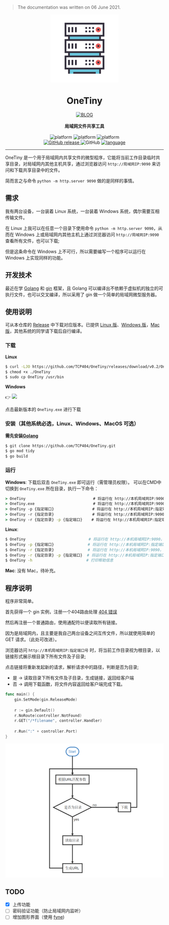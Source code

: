 > The documentation was written on 06 June 2021.

<p align="center">
    <img src="README/logo.svg" alt="logo">
</p>
<h1 align="center">OneTiny</h1>
<div align="center">
  <a href="https://www.boii.xyz">
    <img src="https://img.shields.io/badge/BLOG-Boii.xyz-1296DB.svg?style=for-the-badge" alt="BLOG">
  </a>
</div>
<br/>
<div align="center">
  <strong>局域网文件共享工具</strong>
</div>
<br/>

<div align="center">
    <!-- platform -->
    <!-- <img alt="platform" src="https://img.shields.io/badge/platform-Linux | Windows | Mac-c3c3c3.svg?style=flat-square"/> -->
    <img alt="platform" src="https://img.shields.io/badge/-Linux-333?style=flat-square&logo=Linux&logoColor=fff"/>
    <img alt="platform" src="https://img.shields.io/badge/-Windows-0078D6?style=flat-square&logo=Windows"/>
    <img alt="platform" src="https://img.shields.io/badge/-MacOS-e67e22?style=flat-square&logo=apple&logoColor=fff"/>
</div>
<div align="center" >
	<!--version-->
    <a href="" target="blank">
		<img alt="GitHub release" src="https://img.shields.io/github/release/TCP404/OneTiny.svg?style=flat-square&color=1296DB&sort=semver"/>
    </a>
	<!--license-->
    <img alt="GitHub" src="https://img.shields.io/github/license/TCP404/OneTiny.svg?style=flat-square">
    <!--language-->
    <a href="https://golang.org" target="blank">
    	<img alt="language" src="https://img.shields.io/github/go-mod/go-version/TCP404/OneTiny/master?color=00ADD8&label=Golang&logo=Go&logoColor=00ADD8&style=flat-square"/>
    </a>
</div>
<hr />


OneTiny 是一个用于局域网内共享文件的微型程序，它能将当前工作目录临时共享目录，对局域网内其他主机共享，通过浏览器访问 `http://局域网IP:9090` 来访问和下载共享目录中的文件。

简而言之与命令 `python -m http.server 9090` 做的是同样的事情。

## 需求

我有两台设备，一台装着 Linux 系统，一台装着 Windows 系统，偶尔需要互相传输文件。

在 Linux 上我可以在任意一个目录下使用命令 `python -m http.server 9090`，从而在 Windows 上或局域网内其他主机上通过浏览器访问 `http://局域网IP:9090` 查看所有文件，也可以下载;

但是这条命令在 Windows 上不可行，所以需要编写一个程序可以运行在 Windows 上实现同样的功能。

## 开发技术
最近在学 [Golang](https://golang.org) 和 [gin](https://gin-gonic.com/zh-cn/) 框架，且 Golang 可以编译出不依赖于虚拟机的独立的可执行文件，也可以交叉编译，所以采用了 gin 做一个简单的局域网微型服务器。

## 使用说明
可从本仓库的 [Release](https://github.com/TCP404/OneTiny/releases/) 中下载对应版本。已提供 [Linux 版](https://github.com/TCP404/OneTiny/releases/download/v0.2/OneTiny)、[Windows 版](https://github.com/TCP404/OneTiny/releases/download/v0.2/OneTiny.exe)，[Mac 版](https://github.com/TCP404/OneTiny/releases/download/v0.2/OneTiny_mac)，其他系统的同学请下载后自行编译。

### 下载
**Linux**
```bash
$ curl -LJO https://github.com/TCP404/OneTiny/releases/download/v0.2/OneTiny
$ chmod +x ./OneTiny
$ sudo cp OneTiny /usr/bin
```

**Windows**

:point_right: [![](https://img.shields.io/github/release/TCP404/OneTiny.svg?style=flat-square&color=1296DB&sort=semver)](https://github.com/TCP404/OneTiny/releases/latest)

<!-- <a href="https://github.com/TCP404/OneTiny/releases/latest" target="blank">
	<img alt="GitHub release" src="https://img.shields.io/github/release/TCP404/OneTiny.svg?style=flat-square&color=1296DB&sort=semver"/>
</a> -->

点击最新版本的 `OneTiny.exe` 进行下载


### 安装（其他系统必选，Linux、Windows、MacOS 可选）
**需先安装[Golang](https://golang.org)**
```bash
$ git clone https://github.com/TCP404/OneTiny.git
$ go mod tidy
$ go build
```

### 运行
**Windows**: 
下载后双击 `OneTiny.exe` 即可运行（需管理员权限）。
可以在CMD中切换到 `OneTiny.exe` 所在目录，执行一下命令：
```cmd
> OneTiny                              # 将运行在 http://本机局域网IP:9090，共享目录为当前工作目录
> OneTiny.exe                          # 将运行在 http://本机局域网IP:9090，共享目录为当前工作目录
> OneTiny -p {指定端口}                 # 将运行在 http://本机局域网IP:指定端口，共享目录为当前工作目录
> OneTiny -r {指定目录}                 # 将运行在 http://本机局域网IP:9090，共享目录为指定目录
> OneTiny -r {指定目录} -p {指定端口}    # 将运行在 http://本机局域网IP:指定端口，共享目录为指定目录
```

**Linux**: 
```bash
$ OneTiny                            # 将运行在 http://本机局域网IP:9090，共享目录为当前工作目录
$ OneTiny -p {指定端口}               # 将运行在 http://本机局域网IP:指定端口，共享目录为当前工作目录
$ OneTiny -r {指定目录}               # 将运行在 http://本机局域网IP:9090，共享目录为指定目录
$ OneTiny -r {指定目录} -p {指定端口}  # 将运行在 http://本机局域网IP:指定端口，共享目录为指定目录
$ OneTiny -h                        # 打印帮助信息
```

**Mac**:
没有 Mac，待补充。

## 程序说明
程序非常简单。

首先获得一个 gin 实例，注册一个404路由处理 [404 错误](https://en.wikipedia.org/wiki/HTTP_404)

然后再注册一个普通路由，使用通配符以便读取所有链接。

因为是局域网内，且主要是我自己两台设备之间互传文件，所以就使用简单的 GET 请求。（此处可改进）。

浏览器访问 `http://本机局域网IP:指定端口号` 时，将当前工作目录视为根目录，以链接形式展示根目录下所有文件及子目录;

点击链接将重新发起新的请求，解析请求中的路径，判断是否为目录;

- 是 -> 读取目录下所有文件及子目录，生成链接，返回给客户端
- 否 -> 调用下载函数，将文件内容返回给客户端完成下载。

```go
func main() {
	gin.SetMode(gin.ReleaseMode)

	r := gin.Default()
	r.NoRoute(controller.NotFound)
	r.GET("/*filename", controller.Handler)

	r.Run(":" + controller.Port)
}
```
![程序流程图](README/Flowchart.png)

## TODO
- [x] 上传功能
- [ ] 密码验证功能（防止局域网内监听）
- [ ] 增加图形界面（使用 [fyne](https://fyne.io/))
